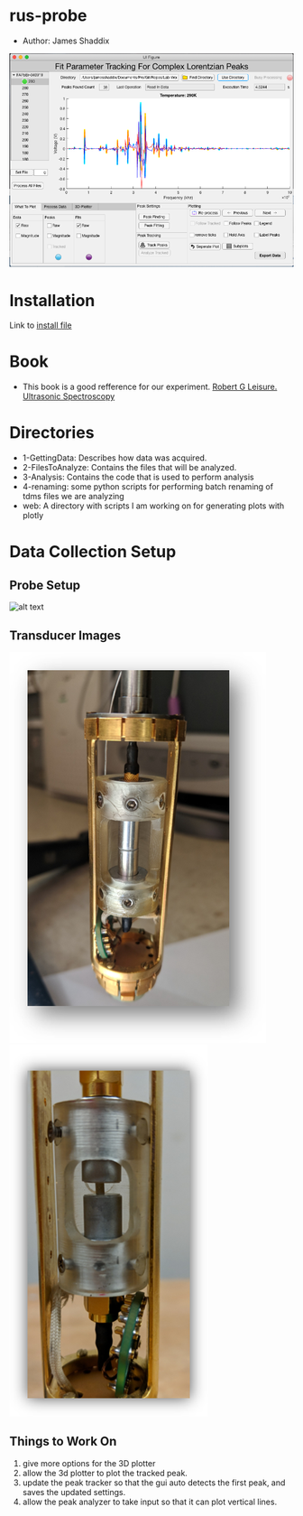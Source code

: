 # rus-probe
* Author: James Shaddix

![alt text](images/Application.png "Image of the Application")

# Installation #
Link to [install file](/Users/jamesshaddix/Documents/Pro/Git/Repos/Lab-Work/3-Analysis/tdms_peak_analysis/Data_Analyzer_App.mlappinstall)


# Book #
* This book is a good refference for our experiment.
[Robert G Leisure. Ultrasonic Spectroscopy](https://www.cambridge.org/core/books/ultrasonic-spectroscopy/D4A1831DE2E596E6EC393A5B85B69E63)

# Directories #
* 1-GettingData: Describes how data was acquired.
* 2-FilesToAnalyze: Contains the files that will be analyzed.
* 3-Analysis: Contains the code that is used to perform analysis
* 4-renaming: some python scripts for performing batch renaming of tdms files we are
  analyzing
* web: A directory with scripts I am working on for generating plots with plotly

# Data Collection Setup #

## Probe Setup ##
![alt text](images/probe.jpg.png "probe")

## Transducer Images ##
![alt text](images/transducer-rig1.png "transducer1")
![alt text](images/transducer-rig2.png "tranducer2")


## Things to Work On ##
1. give more options for the 3D plotter
2. allow the 3d plotter to plot the tracked peak.
3. update the peak tracker so that the gui auto detects the first peak,
   and saves the updated settings.
4. allow the peak analyzer to take input so that it can plot vertical lines.

